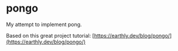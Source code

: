 pongo
=====

My attempt to implement pong.

Based on this great project tutorial: [https://earthly.dev/blog/pongo/](https://earthly.dev/blog/pongo/)
